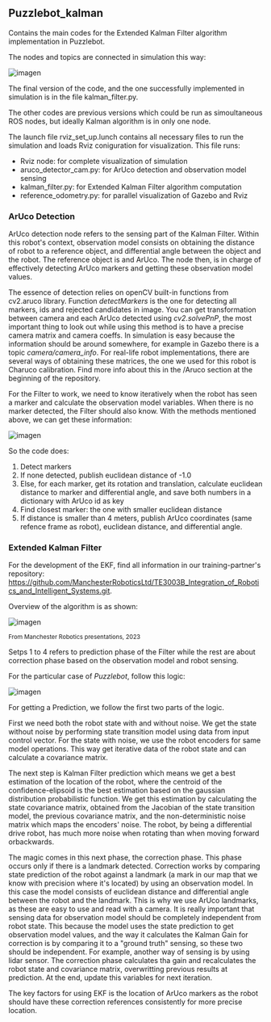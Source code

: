 ## Puzzlebot_kalman

Contains the main codes for the Extended Kalman Filter algorithm implementation in Puzzlebot.

The nodes and topics are connected in simulation this way:

![imagen](https://github.com/RoboticaInteligente8voTecCEM2023/advanced_navigation_mobile_robots/assets/67598380/05618060-fbbc-4e00-94cc-45d5eb10e431)

The final version of the code, and the one successfully implemented in simulation is in the file kalman_filter.py.

The other codes are previous versions which could be run as simoultaneous ROS nodes, but ideally Kalman algorithm is in only one node.

The launch file rviz_set_up.lunch contains all necessary files to run the simulation and loads Rviz coniguration for visualization.
This file runs:
- Rviz node: for complete visualization of simulation
- aruco_detector_cam.py: for ArUco detection and observation model sensing
- kalman_filter.py: for Extended Kalman Filter algorithm computation
- reference_odometry.py: for parallel visualization of Gazebo and Rviz

### ArUco Detection

ArUco detection node refers to the sensing part of the Kalman Filter. Within this robot's context, observation model consists on obtaining the distance of robot to a reference object, and differential angle between the object and the robot. The reference object is and ArUco. The node then, is in charge of effectively detecting ArUco markers and getting these observation model values.

The essence of detection relies on openCV built-in functions from cv2.aruco library. Function *detectMarkers* is the one for detecting all markers, ids and rejected candidates in image. You can get transformation between camera and each ArUco detected using *cv2.solvePnP*, the most important thing to look out while using this method is to have a precise camera matrix and camera coeffs. In simulation is easy because the information should be around somewhere, for example in Gazebo there is a topic *camera/camera_info*. For real-life robot implementations, there are several ways of obtaining these matrices, the one we used for this robot is Charuco calibration. Find more info about this in the /Aruco section at the beginning of the repository.

For the Filter to work, we need to know iteratively when the robot has seen a marker and calculate the observation model variables. When there is no marker detected, the Filter should also know. With the methods mentioned above, we can get these information:

![imagen](https://github.com/RoboticaInteligente8voTecCEM2023/advanced_navigation_mobile_robots/assets/67598380/bfd7c7c7-5bb6-4d0a-bc4c-fa7280af098b)

So the code does:
1. Detect markers
2. If none detected, publish euclidean distance of -1.0
3. Else, for each marker, get its rotation and translation, calculate euclidean distance to marker and differential angle, and save both numbers in a dictionary with ArUco id as key
4. Find closest marker: the one with smaller euclidean distance
5. If distance is smaller than 4 meters, publish ArUco coordinates (same refence frame as robot), euclidean distance, and differential angle.

### Extended Kalman Filter

For the development of the EKF, find all information in our training-partner's repository: https://github.com/ManchesterRoboticsLtd/TE3003B_Integration_of_Robotics_and_Intelligent_Systems.git.

Overview of the algorithm is as shown:

![imagen](https://github.com/RoboticaInteligente8voTecCEM2023/advanced_navigation_mobile_robots/assets/67598380/e26a6ffc-87e9-4abd-b66f-fad11d411ce0)

<sub>From Manchester Robotics presentations, 2023</sub>

Setps 1 to 4 refers to prediction phase of the Filter while the rest are about correction phase based on the observation model and robot sensing.

For the particular case of *Puzzlebot*, follow this logic:

![imagen](https://github.com/RoboticaInteligente8voTecCEM2023/advanced_navigation_mobile_robots/assets/67598380/dd731342-0f2c-4fe6-b8ef-3a30b5a59996)

For getting a Prediction, we follow the first two parts of the logic.

First we need both the robot state with and without noise. We get the state without noise by performing state transition model using data from input control vector. For the state with noise, we use the robot encoders for same model operations. This way get iterative data of the robot state and can calculate a covariance matrix.

The next step is Kalman Filter prediction which means we get a best estimation of the location of the robot, where the centroid of the confidence-elipsoid is the best estimation based on the gaussian distribution probabilistic function. We get this estimation by calculating the state covariance matrix, obtained from the Jacobian of the state transition model, the previous covariance matrix, and the non-deterministic noise matrix which maps the encoders' noise. The robot, by being a differential drive robot, has much more noise when rotating than when moving forward orbackwards.

The magic comes in this next phase, the correction phase. This phase occurs only if there is a landmark detected. Correction works by comparing state prediction of the robot against a landmark (a mark in our map that we know with precision where it's located) by using an observation model. In this case the model consists of euclidean distance and differential angle between the robot and the landmark. This is why we use ArUco landmarks, as these are easy to use and read with a camera. It is really important that sensing data for observation model should be completely independent from robot state. This because the model uses the state prediction to get observation model values, and the way it calculates the Kalman Gain for correction is by comparing it to a "ground truth" sensing, so these two should be independent. For example, another way of sensing is by using lidar sensor. The correction phase calculates tha gain and recalculates the robot state and covariance matrix, overwritting previous results at prediction. At the end, update this variables for next iteration.

The key factors for using EKF is the location of ArUco markers as the robot should have these correction references consistently for more precise location. 
